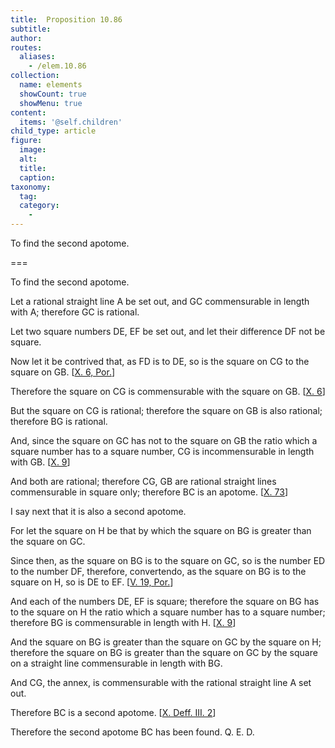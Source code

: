 ```yaml
---
title:  Proposition 10.86
subtitle: 
author:
routes:
  aliases:
    - /elem.10.86
collection:
  name: elements
  showCount: true
  showMenu: true
content:
  items: '@self.children'
child_type: article
figure:
  image:
  alt:
  title:
  caption:
taxonomy:
  tag:
  category:
    - 
---
```


<p><hi rend="ital">To find the second apotome</hi>. </p>

===

<p><span class="ital">To find the second apotome</span>. </p>

<p>Let a rational straight line <span class="ital">A</span> be set out, and <span class="ital">GC</span> commensurable in length with <span class="ital">A</span>; therefore <span class="ital">GC</span> is rational. 
      </p>

<p>Let two square numbers <span class="ital">DE</span>, <span class="ital">EF</span> be set out, and let their difference <span class="ital">DF</span> not be square. </p>

<p>Now let it be contrived that, as <span class="ital">FD</span> is to <span class="ital">DE</span>, so is the square on <span class="ital">CG</span> to the square on <span class="ital">GB</span>. [<a href="/elem.10.6.p.1">X. 6, Por.</a>] </p>

<p>Therefore the square on <span class="ital">CG</span> is commensurable with the square on <span class="ital">GB</span>. [<a href="/elem.10.6">X. 6</a>] </p>

<p>But the square on <span class="ital">CG</span> is rational; therefore the square on <span class="ital">GB</span> is also rational; therefore <span class="ital">BG</span> is rational. </p>

<p>And, since the square on <span class="ital">GC</span> has not to the square on <span class="ital">GB</span> the ratio which a square number has to a square number, <span class="ital">CG</span> is incommensurable in length with <span class="ital">GB</span>. [<a href="/elem.10.9">X. 9</a>] </p>

<p>And both are rational; therefore <span class="ital">CG</span>, <span class="ital">GB</span> are rational straight lines commensurable in square only; therefore <span class="ital">BC</span> is an apotome. [<a href="/elem.10.73">X. 73</a>] </p>

<p>I say next that it is also a second apotome. </p>

<p>For let the square on <span class="ital">H</span> be that by which the square on <span class="ital">BG</span> is greater than the square on <span class="ital">GC</span>. </p>

<p>Since then, as the square on <span class="ital">BG</span> is to the square on <span class="ital">GC</span>, so is the number <span class="ital">ED</span> to the number <span class="ital">DF</span>, therefore, <foreign lang="la">convertendo</foreign>, as the square on <span class="ital">BG</span> is to the square on <span class="ital">H</span>, so is <span class="ital">DE</span> to <span class="ital">EF</span>. [<a href="/elem.5.19.p.1">V. 19, Por.</a>] </p>

<p>And each of the numbers <span class="ital">DE</span>, <span class="ital">EF</span> is square; therefore the square on <span class="ital">BG</span> has to the square on <span class="ital">H</span> the ratio which a square number has to a square number; therefore <span class="ital">BG</span> is commensurable in length with <span class="ital">H</span>. [<a href="/elem.10.9">X. 9</a>] </p>

<p>And the square on <span class="ital">BG</span> is greater than the square on <span class="ital">GC</span> by the square on <span class="ital">H</span>; therefore the square on <span class="ital">BG</span> is greater than the square on <span class="ital">GC</span>
       <pb n="181"/>by the square on a straight line commensurable in length with <span class="ital">BG</span>. </p>

<p>And <span class="ital">CG</span>, the annex, is commensurable with the rational straight line <span class="ital">A</span> set out. </p>

<p>Therefore <span class="ital">BC</span> is a second apotome. [<a href="/elem.10.def.3.2">X. Deff. III. 2</a>] </p>

<p>Therefore the second apotome <span class="ital">BC</span> has been found. Q. E. D.</p>
